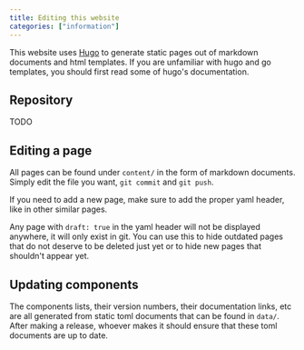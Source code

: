 ```yaml
---
title: Editing this website
categories: ["information"]
---
```


This website uses [Hugo](https://www.gohugo.io/) to generate static pages out of markdown documents and html templates. If you are unfamiliar with hugo and go templates, you should first read some of hugo's documentation.

## Repository

TODO

## Editing a page

All pages can be found under `content/` in the form of markdown documents. Simply edit the file you want, `git commit` and `git push`.

If you need to add a new page, make sure to add the proper yaml header, like in other similar pages.

Any page with `draft: true` in the yaml header will not be displayed anywhere, it will only exist in git. You can use this to hide outdated pages that do not deserve to be deleted just yet or to hide new pages that shouldn't appear yet.

## Updating components

The components lists, their version numbers, their documentation links, etc are all generated from static toml documents that can be found in `data/`. After making a release, whoever makes it should ensure that these toml documents are up to date.
